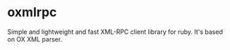 oxmlrpc
=======

Simple and lightweight and fast XML-RPC client library for ruby. It's based on OX XML parser.
